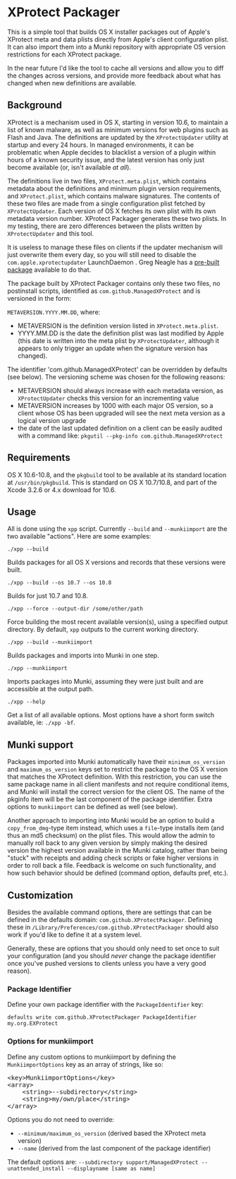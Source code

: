 # XProtect Packager

This is a simple tool that builds OS X installer packages out of Apple's XProtect meta and data plists directly from Apple's client configuration plist. It can also import them into a Munki repository with appropriate OS version restrictions for each XProtect package.

In the near future I'd like the tool to cache all versions and allow you to diff the changes across versions, and provide more feedback about what has changed when new definitions are available.

## Background

XProtect is a mechanism used in OS X, starting in version 10.6, to maintain a list of known malware, as well as minimum versions for web plugins such as Flash and Java. The definitions are updated by the `XProtectUpdater` utility at startup and every 24 hours. In managed environments, it can be problematic when Apple decides to blacklist a version of a plugin within hours of a known security issue, and the latest version has only just become available (or, isn't available _at all_).

The definitions live in two files, `XProtect.meta.plist`, which contains metadata about the definitions and minimum plugin version requirements, and `XProtect.plist`, which contains malware signatures. The contents of these two files are made from a single configuration plist fetched by `XProtectUpdater`. Each version of OS X fetches its own plist with its own metadata version number. XProtect Packager generates these two plists. In my testing, there are zero differences between the plists written by `XProtectUpdater` and this tool.

It is useless to manage these files on clients if the updater mechanism will just overwrite them every day, so you will still need to disable the `com.apple.xprotectupdater` LaunchDaemon . Greg Neagle has a [pre-built package](http://managingosx.wordpress.com/2013/01/31/disabled-java-plugins-xprotect-updater) available to do that.

The package built by XProtect Packager contains only these two files, no postinstall scripts, identified as `com.github.ManagedXProtect` and is versioned in the form:

`METAVERSION.YYYY.MM.DD`, where:

* METAVERSION is the definition version listed in `XProtect.meta.plist`.
* YYYY.MM.DD is the date the definition plist was last modified by Apple (this date is written into the meta plist by `XProtectUpdater`, although it appears to only trigger an update when the signature version has changed).

The identifier 'com.github.ManagedXProtect' can be overridden by defaults (see below). The versioning scheme was chosen for the following reasons:

* METAVERSION should always increase with each metadata version, as `XProtectUpdater` checks this version for an incrementing value
* METAVERSION increases by 1000 with each major OS version, so a client whose OS has been upgraded will see the next meta version as a logical version upgrade
* the date of the last updated definition on a client can be easily audited with a command like: `pkgutil --pkg-info com.github.ManagedXProtect`

## Requirements

OS X 10.6-10.8, and the `pkgbuild` tool to be available at its standard location at `/usr/bin/pkgbuild`. This is standard on OS X 10.7/10.8, and part of the Xcode 3.2.6 or 4.x download for 10.6.

## Usage

All is done using the `xpp` script. Currently `--build` and `--munkiimport` are the two available "actions". Here are some examples:

`./xpp --build`

Builds packages for all OS X versions and records that these versions were built.

`./xpp --build --os 10.7 --os 10.8`

Builds for just 10.7 and 10.8.

`./xpp --force --output-dir /some/other/path`

Force building the most recent available version(s), using a specified output directory. By default, `xpp` outputs to the current working directory.

`./xpp --build --munkiimport`

Builds packages and imports into Munki in one step.

`./xpp --munkiimport`

Imports packages into Munki, assuming they were just built and are accessible at the output path.

`./xpp --help`

Get a list of all available options. Most options have a short form switch available, ie: `./xpp -bf`.

## Munki support

Packages imported into Munki automatically have their `minimum_os_version` and `maximum_os_version` keys set to restrict the package to the OS X version that matches the XProtect definition. With this restriction, you can use the same package name in all client manifests and not require conditional items, and Munki will install the correct version for the client OS. The name of the pkginfo item will be the last component of the package identifier. Extra options to `munkiimport` can be defined as well (see below).

Another approach to importing into Munki would be an option to build a `copy_from_dmg`-type item instead, which uses a `file`-type installs item (and thus an md5 checksum) on the plist files. This would allow the admin to manually roll back to any given version by simply making the desired version the highest version available in the Munki catalog, rather than being "stuck" with receipts and adding check scripts or fake higher versions in order to roll back a file. Feedback is welcome on such functionality, and how such behavior should be defined (command option, defaults pref, etc.).

## Customization

Besides the available command options, there are settings that can be defined in the defaults domain: `com.github.XProtectPackager`. Defining these in `/Library/Preferences/com.github.XProtectPackager` should also work if you'd like to define it at a system level.

Generally, these are options that you should only need to set once to suit your configuration (and you should _never_ change the package identifier once you've pushed versions to clients unless you have a very good reason).

### Package Identifier

Define your own package identifier with the `PackageIdentifier` key:

`defaults write com.github.XProtectPackager PackageIdentifier my.org.EXProtect`

### Options for munkiimport

Define any custom options to munkiimport by defining the `MunkiimportOptions` key as an array of strings, like so:

<pre>&lt;key&gt;MunkiimportOptions&lt;/key&gt;
&lt;array&gt;
    &lt;string&gt;--subdirectory&lt;/string&gt;
    &lt;string>my/own/place&lt;/string&gt;
&lt;/array&gt;</pre>

Options you do not need to override:

* `--minimum/maximum_os_version` (derived based the XProtect meta version)
* `--name` (derived from the last component of the package identifier)

The default options are: `--subdirectory support/ManagedXProtect --unattended_install --displayname [same as name]`
